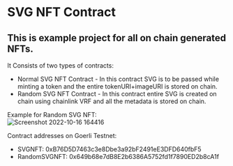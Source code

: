 # SVG NFT Contract



## This is example project for all on chain generated NFTs.

It Consists of two types of contracts:
 - Normal SVG NFT Contract - In this contract SVG is to be passed while minting a token and the entire tokenURI+imageURI is stored on chain.
- Random SVG NFT Contract - In this contract entire SVG is created on chain using chainlink VRF and all the metadata is stored on chain.


Example for Random SVG NFT:<br/>
![Screenshot 2022-10-16 164416](https://user-images.githubusercontent.com/93488388/196033731-a4fef017-a397-4ef7-a059-f18cb7f5f26a.png)


Contract addresses on Goerli Testnet:
- SVGNFT: 0xB76D5D7463c3e8Dbe3a92bF2491eE3DFD640fbF5
- RandomSVGNFT: 0x649b68e7dB8E2b6386A5752fd1f7890ED2b8cA1f



